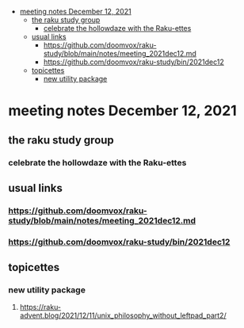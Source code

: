 - [meeting notes December 12, 2021](#org676e054)
  - [the raku study group](#org65440e5)
    - [celebrate the hollowdaze with the Raku-ettes](#org6e39b31)
  - [usual links](#orgc085666)
    - [<https://github.com/doomvox/raku-study/blob/main/notes/meeting_2021dec12.md>](#org823ed89)
    - [<https://github.com/doomvox/raku-study/bin/2021dec12>](#orge491558)
  - [topicettes](#org9b0eb4e)
    - [new utility package](#orgcdb8c2b)


<a id="org676e054"></a>

# meeting notes December 12, 2021


<a id="org65440e5"></a>

## the raku study group


<a id="org6e39b31"></a>

### celebrate the hollowdaze with the Raku-ettes


<a id="orgc085666"></a>

## usual links


<a id="org823ed89"></a>

### <https://github.com/doomvox/raku-study/blob/main/notes/meeting_2021dec12.md>


<a id="orge491558"></a>

### <https://github.com/doomvox/raku-study/bin/2021dec12>


<a id="org9b0eb4e"></a>

## topicettes


<a id="orgcdb8c2b"></a>

### new utility package

1.  <https://raku-advent.blog/2021/12/11/unix_philosophy_without_leftpad_part2/>

